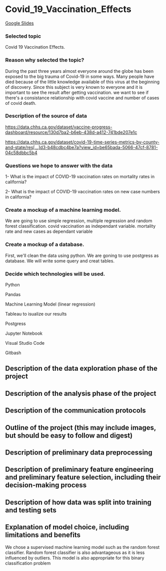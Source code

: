 # Covid_19_Vaccination_Effects

[Google Slides](https://docs.google.com/presentation/d/14EUGGccU_-Y0KGT0b7jSyuWudXkL0MYvW0zuBWmmtB0/edit?usp=sharing)

### Selected topic
Covid 19 Vaccination Effects.
### Reason why selected the topic?
During the past three years almost everyone around the globe has been exposed to the big trauma of Covid-19 in some ways. Many people have died because of the little knowledge available of this virus at the beginning of discovery. Since this subject is very known to everyone and it is important to see the result after getting vaccination. we want to see if there's a consistance relationship with covid vaccine and number of cases of covid death.


### Description of the source of data

https://data.chhs.ca.gov/dataset/vaccine-progress-dashboard/resource/130d7ba2-b6eb-438d-a412-741bde207e1c

https://data.chhs.ca.gov/dataset/covid-19-time-series-metrics-by-county-and-state/res[…]d3-b48cdbc4be7a?view_id=be65bada-5066-47cf-8781-04c58dbbc5b4

### Questions we hope to answer with the data
 
 1- What is the impact of COVID-19 vaccination rates on mortality rates in california? 

2- What is the impact of COVID-19 vaccination rates on new case numbers in california?

### Create a mockup of a machine learning model.
We are going to use simple regression, multiple regression and random forest classification.
covid vaccination as independant variable.
mortality rate and new cases as dependant variable
### Create a mockup of a database.
First, we'll clean the data using python. We are goning to use postgress as database. We will write some query and creat tables.

### Decide which technologies will be used.

Python

Pandas

Machine Learning Model (linear regression)

Tableau to isualize our results

Postgress

Jupyter Notebook

Visual Studio Code

Gitbash

## Description of the data exploration phase of the project

## Description of the analysis phase of the project

## Description of the communication protocols 
 
## Outline of the project (this may include images, but should be easy to follow and digest)

## Description of preliminary data preprocessing 

## Description of preliminary feature engineering and preliminary feature selection, including their decision-making process 

## Description of how data was split into training and testing sets

## Explanation of model choice, including limitations and benefits

We chose  a supervised machine learning model such as the random forest classifier.
Random forest classifier is also advantageous as it is less influenced by outliers.
This model is also appropriate for this binary classification problem
